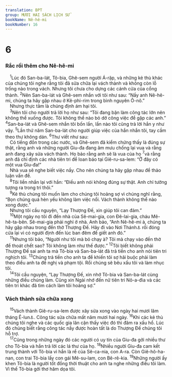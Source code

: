```yaml
---
translation: BPT
group: MƯƠI HAI SÁCH LỊCH SỬ
bookName: Nê-hê-mi 
bookNumber: 16
---
```


<div class="title"><h1>6</h1><h3>Rắc rối thêm cho Nê-hê-mi</h3></div>
<span class="verse ne_6_1"> <sup>1</sup>Lúc đó San-ba-lát, Tô-bia, Ghê-sem người Á-rập, và những kẻ thù khác của chúng tôi nghe rằng tôi đã sửa chữa lại vách thành và không còn lỗ trống nào trong vách. Nhưng tôi chưa cho dựng các cánh cửa của cổng thành.</span>
<span class="verse ne_6_2"><sup>2</sup>Nên San-ba-lát và Ghê-sem nhắn với tôi như sau: “Nầy anh Nê-hê-mi, chúng ta hãy gặp nhau ở Kê-phi-rim trong bình nguyên Ô-nô.”<br/> Nhưng thực tâm là chúng định ám hại tôi.<br/></span>
<span class="verse ne_6_3"> <sup>3</sup>Nên tôi cho người trả lời họ như sau: “Tôi đang bận làm công tác lớn nên không thể xuống được. Tôi không thể nào bỏ dở công việc để gặp các anh.”</span>
<span class="verse ne_6_4"><sup>4</sup>San-ba-lát và Ghê-sem nhắn tôi bốn lần, lần nào tôi cũng trả lời hắn y như vậy.</span>
<span class="verse ne_6_5"><sup>5</sup>Lần thứ năm San-ba-lát cho người giúp việc của hắn nhắn tôi, tay cầm theo thư không dán.</span>
<span class="verse ne_6_6"><sup>6</sup>Thư viết như sau:<br/> Có tiếng đồn trong các nước, và Ghê-sem đã kiểm chứng thấy là đúng sự thật, rằng anh và những người Giu-đa đang âm mưu chống lại vua và rằng anh đang xây sửa vách thành. Họ bảo rằng anh sẽ là vua của họ</span>
<span class="verse ne_6_7"><sup>7</sup>và rằng anh đã chỉ định các nhà tiên tri để loan báo tại Giê-ru-sa-lem: “Ở đây có một vua Giu-đa!”<br/> Nhà vua sẽ nghe biết việc nầy. Cho nên chúng ta hãy gặp nhau để thảo luận vấn đề.<br/></span>
<span class="verse ne_6_8"> <sup>8</sup>Tôi liền nhắn lại với hắn: “Điều anh nói không đúng sự thật. Anh chỉ tưởng tượng ra trong trí thôi.”<br/></span>
<span class="verse ne_6_9"> <sup>9</sup>Kẻ thù chúng tôi muốn làm cho chúng tôi hoảng sợ vì chúng nghĩ rằng, “Bọn chúng quá hèn yếu không làm việc nổi. Vách thành không thể nào xong được.”<br/> Nhưng tôi cầu nguyện, “Lạy Thượng Đế, xin giúp tôi can đảm.”<br/></span>
<span class="verse ne_6_10"> <sup>10</sup>Một ngày nọ tôi đi đến nhà của Sê-mai-gia, con Đê-lai-gia, cháu Mê-hê-ta-bên. Sê-mai-gia phải nghỉ ở nhà. Anh bảo, “Anh Nê-hê-mi à, chúng ta hãy gặp nhau trong đền thờ Thượng Đế. Hãy đi vào Nơi Thánh<a data-toggle="tooltip" data-placement="bottom" title="Nguyên văn, “cung điện.” Chỉ có thầy tế lễ mới được phép đi vào khu vực nầy của đền thờ.">⚓</a> rồi đóng cửa lại vì có người định đến lúc ban đêm để giết anh đó.”<br/></span>
<span class="verse ne_6_11"> <sup>11</sup>Nhưng tôi bảo, “Người như tôi mà bỏ chạy à? Tôi mà chạy vào đền thờ để thoát chết sao? Tôi không làm như thế được.”</span>
<span class="verse ne_6_12"><sup>12</sup>Tôi biết không phải Thượng Đế sai anh ta mà Tô-bia và San-ba-lát đã trả tiền cho anh nói tiên tri nghịch tôi.</span>
<span class="verse ne_6_13"><sup>13</sup>Chúng trả tiền cho anh ta để khiến tôi sợ hãi buộc phải làm theo điều anh ta đề nghị và phạm tội. Rồi chúng sẽ bêu xấu tôi và làm nhục tôi.<br/></span>
<span class="verse ne_6_14"> <sup>14</sup>Tôi cầu nguyện, “Lạy Thượng Đế, xin nhớ Tô-bia và San-ba-lát cùng những điều chúng làm. Cũng xin Ngài nhớ đến nữ tiên tri Nô-a-đia và các tiên tri khác đã tìm cách làm tôi hoảng sợ.”<br/></span>
<div class="title"><h3>Vách thành sửa chữa xong</h3></div>
<span class="verse ne_6_15"> <sup>15</sup>Vách thành Giê-ru-sa-lem được xây sửa xong vào ngày hai mươi lăm tháng Ê-lun<a data-toggle="tooltip" data-placement="bottom" title="Tức khoảng tháng 8-10 dương lịch, vào năm 443 trước Công nguyên.">⚓</a>. Công tác sửa chữa mất năm mươi hai ngày.</span>
<span class="verse ne_6_16"><sup>16</sup>Khi các kẻ thù chúng tôi nghe và các quốc gia lân cận thấy việc đó thì đâm ra xấu hổ. Lúc đó chúng biết rằng công tác nầy được hoàn tất là do Thượng Đế chúng tôi hỗ trợ.<br/></span>
<span class="verse ne_6_17"> <sup>17</sup>Cũng trong những ngày đó các người có uy tín của Giu-đa gởi nhiều thư cho Tô-bia và hắn trả lời các lá thư của họ.</span>
<span class="verse ne_6_18"><sup>18</sup>Nhiều người Giu-đa cam kết trung thành với Tô-bia vì hắn là rể của Sê-ca-nia, con A-ra. Còn Giê-hô-ha-nan, con trai Tô-bia lấy con gái Mê-su-lam, con Bê-rê-kia.</span>
<span class="verse ne_6_19"><sup>19</sup>Những người ấy khen Tô-bia là người tốt đồng thời thuật cho anh ta nghe những điều tôi làm. Vì thế Tô-bia gởi thơ hăm dọa tôi.<br/></span>
